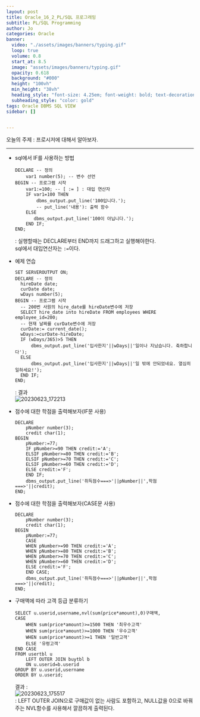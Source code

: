 ```yaml
---
layout: post
title: Oracle_16_2_PL/SQL 프로그래밍
subtitle: PL/SQL Programming
author: Jo
categories: Oracle
banner:
  video: "./assets/images/banners/typing.gif"
  loop: true
  volume: 0.8
  start_at: 8.5
  image: "assets/images/banners/typing.gif"
  opacity: 0.618
  background: "#000"
  height: "100vh"
  min_height: "38vh"
  heading_style: "font-size: 4.25em; font-weight: bold; text-decoration: underline"
  subheading_style: "color: gold"
tags: Oracle DBMS SQL VIEW
sidebar: []


---
```


오늘의 주제 : 프로시저에 대해서 알아보자. <br>
 * * *

- sql에서 IF를 사용하는 방법
  ``` oracle
  DECLARE -- 정의
      var1 number(5); -- 변수 선언
  BEGIN -- 프로그램 시작
      var1:=100; -- [ := ] : 대입 연산자
      IF var1=100 THEN
          dbms_output.put_line('100입니다.');
          -- put_line('내용'): 출력 함수
      ELSE
         dbms_output.put_line('100이 아닙니다.'); 
      END IF;
  END;
  ```
  : 실행할때는 DECLARE부터 END까지 드래그하고 실행해야한다.<br>
  sql에서 대입연산자는 ``:=``이다.

- 예제 연습
  ```oracle
  SET SERVEROUTPUT ON;
  DECLARE -- 정의
    hireDate date;
    curDate date;
    wDays number(5);
  BEGIN -- 프로그램 시작
    -- 200번 사원의 hire_date를 hireDate변수에 저장
    SELECT hire_date into hireDate FROM employees WHERE employee_id=200;
    -- 현재 날짜를 curDate변수에 저장
    curDate:= current_date();
    wDays:=curDate-hireDate;
    IF (wDays/365)>5 THEN 
        dbms_output.put_line('입사한지'||wDays||'일이나 지났습니다. 축하합니다');
    ELSE
        dbms_output.put_line('입사한지'||wDays||'일 밖에 안되었네요. 열심히 일하세요!');
    END IF;
  END;
  ```
  : 결과<br>
  ![20230623_172213](https://github.com/CheeseYoung/cheeseyoung.github.io/assets/132384527/bcd99d12-15be-4ac1-ba5b-8601d257ebdf)
  <br>

  
- 점수에 대한 학점을 출력해보자(IF문 사용)
  ```oracle
  DECLARE
      pNumber number(3);
      credit char(1);
  BEGIN
      pNumber:=77;
      IF pNumber>=90 THEN credit:='A';
      ELSIF pNumber>=80 THEN credit:='B';
      ELSIF pNumber>=70 THEN credit:='C';
      ELSIF pNumber>=60 THEN credit:='D';
      ELSE credit:='F';
      END IF;
      dbms_output.put_line('취득점수===>'||pNumber||',학점===>'||credit);
  END;
  ```
  
- 점수에 대한 학점을 출력해보자(CASE문 사용)
  ```oracle
  DECLARE
      pNumber number(3);
      credit char(1);
  BEGIN
      pNumber:=77;
      CASE
      WHEN pNumber>=90 THEN credit:='A';
      WHEN pNumber>=80 THEN credit:='B';
      WHEN pNumber>=70 THEN credit:='C';
      WHEN pNumber>=60 THEN credit:='D';
      ELSE credit:='F';
      END CASE;
      dbms_output.put_line('취득점수===>'||pNumber||',학점===>'||credit);
  END;
  ```

- 구매액에 따라 고객 등급 분류하기
  ```oracle
  SELECT u.userid,username,nvl(sum(price*amount),0)구매액,
  CASE
      WHEN sum(price*amount)>=1500 THEN '최우수고객'
      WHEN sum(price*amount)>=1000 THEN '우수고객'
      WHEN sum(price*amount)>=1 THEN '일반고객'
      ELSE '유령고객'
  END CASE
  FROM usertbl u
      LEFT OUTER JOIN buytbl b
      ON u.userid=b.userid
  GROUP BY u.userid,username
  ORDER BY u.userid;
  ```
  결과 : <br>
  ![20230623_175517](https://github.com/CheeseYoung/cheeseyoung.github.io/assets/132384527/baeef6b5-8146-4e8d-8b40-3b8e129b6d69) <br>
  : LEFT OUTER JOIN으로 구매값이 없는 사람도 포함하고, NULL값을 0으로 바꿔주는 NVL함수를 사용해서 깔끔하게 출력된다.<br>
  

